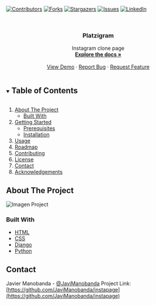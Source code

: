 <!--
*** Thanks for checking out the Best-README-Template. If you have a suggestion
*** that would make this better, please fork the instapage and create a pull request
*** or simply open an issue with the tag "enhancement".
*** Thanks again! Now go create something AMAZING! :D
***
***
***
*** To avoid retyping too much info. Do a search and replace for the following:
*** JaviManobanda, instapage, twitter_handle, email, project_title, project_description
-->



<!-- PROJECT SHIELDS -->
<!--
*** I'm using markdown "reference style" links for readability.
*** Reference links are enclosed in brackets [ ] instead of parentheses ( ).
*** See the bottom of this document for the declaration of the reference variables
*** for contributors-url, forks-url, etc. This is an optional, concise syntax you may use.
*** https://www.markdownguide.org/basic-syntax/#reference-style-links
-->
[![Contributors][contributors-shield]][contributors-url]
[![Forks][forks-shield]][forks-url]
[![Stargazers][stars-shield]][stars-url]
[![Issues][issues-shield]][issues-url]
[![LinkedIn][linkedin-shield]][linkedin-url]



<!-- PROJECT LOGO -->
<br />
<p align="center">
  <h3 align="center">Platzigram</h3>

  <p align="center">
    Instagram clone page
    <br />
    <a href="https://github.com/JaviManobanda/instapage"><strong>Explore the docs »</strong></a>
    <br />
    <br />
    <a href="https://javimanobanda.github.io/instapage/public/index.html">View Demo</a>
    ·
    <a href="https://github.com/JaviManobanda/instapage/issues">Report Bug</a>
    ·
    <a href="https://github.com/JaviManobanda/instapage/issues">Request Feature</a>
  </p>
</p>



<!-- TABLE OF CONTENTS -->
<details open="open">
  <summary><h2 style="display: inline-block">Table of Contents</h2></summary>
  <ol>
    <li>
      <a href="#about-the-project">About The Project</a>
      <ul>
        <li><a href="#built-with">Built With</a></li>
      </ul>
    </li>
    <li>
      <a href="#getting-started">Getting Started</a>
      <ul>
        <li><a href="#prerequisites">Prerequisites</a></li>
        <li><a href="#installation">Installation</a></li>
      </ul>
    </li>
    <li><a href="#usage">Usage</a></li>
    <li><a href="#roadmap">Roadmap</a></li>
    <li><a href="#contributing">Contributing</a></li>
    <li><a href="#license">License</a></li>
    <li><a href="#contact">Contact</a></li>
    <li><a href="#acknowledgements">Acknowledgements</a></li>
  </ol>
</details>



<!-- ABOUT THE PROJECT -->
## About The Project

![Imagen Project](https://i.imgur.com/siWTrES.png)


### Built With

* [HTML](https://htmlreference.io/)
* [CSS](https://css-tricks.com/snippets/css/a-guide-to-flexbox/)
* [Django](https://www.djangoproject.com/)
* [Python](https://www.python.org/)




<!-- CONTACT -->
## Contact

Javier Manobanda - [@JaviManobanda](https://twitter.com/https://twitter.com/JaviManobanda)
Project Link: [https://github.com/JaviManobanda/instapage](https://github.com/JaviManobanda/instapage)




<!-- MARKDOWN LINKS & IMAGES -->
<!-- https://www.markdownguide.org/basic-syntax/#reference-style-links -->
[contributors-shield]: https://img.shields.io/github/contributors/JaviManobanda/instapage.svg?style=for-the-badge
[contributors-url]: https://github.com/JaviManobanda/instapage/graphs/contributors
[forks-shield]: https://img.shields.io/github/forks/JaviManobanda/instapage.svg?style=for-the-badge
[forks-url]: https://github.com/JaviManobanda/instapage/network/members
[stars-shield]: https://img.shields.io/github/stars/JaviManobanda/instapage.svg?style=for-the-badge
[stars-url]: https://github.com/JaviManobanda/instapage/stargazers
[issues-shield]: https://img.shields.io/github/issues/JaviManobanda/instapage.svg?style=for-the-badge
[issues-url]: https://github.com/JaviManobanda/instapage/issues
[license-shield]: https://img.shields.io/github/license/JaviManobanda/instapage.svg?style=for-the-badge
[license-url]: https://github.com/JaviManobanda/instapage/blob/master/LICENSE.txt
[linkedin-shield]: https://img.shields.io/badge/-LinkedIn-black.svg?style=for-the-badge&logo=linkedin&colorB=555
[linkedin-url]: https://linkedin.com/in/JaviManobanda

